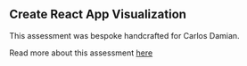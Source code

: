 ## Create React App Visualization

This assessment was bespoke handcrafted for Carlos Damian.

Read more about this assessment [here](https://react.eogresources.com)

 

